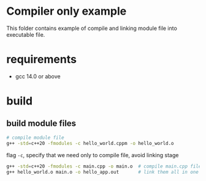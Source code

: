 # Compiler only example

This folder contains example of compile and linking module file
into executable file.

# requirements

- gcc 14.0 or above

# build

## build module files

```bash
# compile module file
g++ -std=c++20 -fmodules -c hello_world.cppm -o hello_world.o
```

flag `-c`, specify that we need only to compile file, avoid linking stage

```bash
g++ -std=c++20 -fmodules -c main.cpp -o main.o  # compile main.cpp file
g++ hello_world.o main.o -o hello_app.out       # link them all in one executable
```